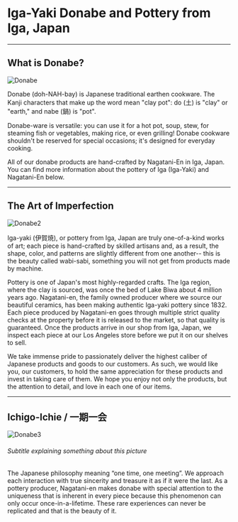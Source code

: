 # Iga-Yaki Donabe and Pottery from Iga, Japan

---

## What is Donabe?

![Donabe](https://cdn.shopify.com/s/files/1/0904/2860/files/donabbbee_2_600x600.jpg?v=1654035047)

Donabe (doh-NAH-bay) is Japanese traditional earthen cookware. The Kanji characters that make up the word mean "clay pot": do (土) is "clay" or "earth," and nabe (鍋) is "pot".

Donabe-ware is versatile: you can use it for a hot pot, soup, stew, for steaming fish or vegetables, making rice, or even grilling! Donabe cookware shouldn't be reserved for special occasions; it's designed for everyday cooking.

All of our donabe products are hand-crafted by Nagatani-En in Iga, Japan. You can find more information about the pottery of Iga (Iga-Yaki) and Nagatani-En below.

---

## The Art of Imperfection

![Donabe2](https://cdn.shopify.com/s/files/1/0904/2860/files/wabi_sabi_03e8699d-55bd-4b29-9b47-b9ff405bc867_600x600.jpg?v=1654039538)

Iga-yaki (伊賀焼), or pottery from Iga, Japan are truly one-of-a-kind works of art; each piece is hand-crafted by skilled artisans and, as a result, the shape, color, and patterns are slightly different from one another-- this is the beauty called wabi-sabi, something you will not get from products made by machine.

Pottery is one of Japan's most highly-regarded crafts. The Iga region, where the clay is sourced, was once the bed of Lake Biwa about 4 million years ago. Nagatani-en, the family owned producer where we source our beautiful ceramics, has been making authentic Iga-yaki pottery since 1832. Each piece produced by Nagatani-en goes through multiple strict quality checks at the property before it is released to the market, so that quality is guaranteed. Once the products arrive in our shop from Iga, Japan, we inspect each piece at our Los Angeles store before we put it on our shelves to sell.

We take immense pride to passionately deliver the highest caliber of Japanese products and goods to our customers. As such, we would like you, our customers, to hold the same appreciation for these products and invest in taking care of them. We hope you enjoy not only the products, but the attention to detail, and love in each one of our items.

---

## Ichigo-Ichie / 一期一会

![Donabe3](https://cdn.shopify.com/s/files/1/0904/2860/files/donabe_3098aa77-ecc0-462c-b235-95396ff2d057_600x600.jpg?v=1654030866)

###### Subtitle explaining something about this picture

The Japanese philosophy meaning “one time, one meeting”. We approach each interaction with true sincerity and treasure it as if it were the last. As a pottery producer, Nagatani-en makes donabe with special attention to the uniqueness that is inherent in every piece because this phenomenon can only occur once-in-a-lifetime. These rare experiences can never be replicated and that is the beauty of it.
